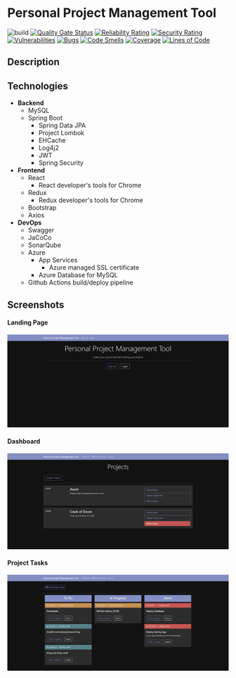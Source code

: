 # Personal Project Management Tool

![build](https://github.com/MajinPierce/ProjectManagementTool-Heroku/actions/workflows/main_projectmanagementtool.yml/badge.svg?event=push)
[![Quality Gate Status](https://pmt-sonarqube.azurewebsites.net/api/project_badges/measure?project=MajinPierce_ProjectManagementTool-Heroku&metric=alert_status&token=c340e151415bfbc1ee14f94397609b5432e878f5)](https://pmt-sonarqube.azurewebsites.net/dashboard?id=MajinPierce_ProjectManagementTool-Heroku)
[![Reliability Rating](https://pmt-sonarqube.azurewebsites.net/api/project_badges/measure?project=MajinPierce_ProjectManagementTool-Heroku&metric=reliability_rating&token=c340e151415bfbc1ee14f94397609b5432e878f5)](https://pmt-sonarqube.azurewebsites.net/dashboard?id=MajinPierce_ProjectManagementTool-Heroku)
[![Security Rating](https://pmt-sonarqube.azurewebsites.net/api/project_badges/measure?project=MajinPierce_ProjectManagementTool-Heroku&metric=security_rating&token=c340e151415bfbc1ee14f94397609b5432e878f5)](https://pmt-sonarqube.azurewebsites.net/dashboard?id=MajinPierce_ProjectManagementTool-Heroku)
[![Vulnerabilities](https://pmt-sonarqube.azurewebsites.net/api/project_badges/measure?project=MajinPierce_ProjectManagementTool-Heroku&metric=vulnerabilities&token=c340e151415bfbc1ee14f94397609b5432e878f5)](https://pmt-sonarqube.azurewebsites.net/dashboard?id=MajinPierce_ProjectManagementTool-Heroku)
[![Bugs](https://pmt-sonarqube.azurewebsites.net/api/project_badges/measure?project=MajinPierce_ProjectManagementTool-Heroku&metric=bugs&token=c340e151415bfbc1ee14f94397609b5432e878f5)](https://pmt-sonarqube.azurewebsites.net/dashboard?id=MajinPierce_ProjectManagementTool-Heroku)
[![Code Smells](https://pmt-sonarqube.azurewebsites.net/api/project_badges/measure?project=MajinPierce_ProjectManagementTool-Heroku&metric=code_smells&token=c340e151415bfbc1ee14f94397609b5432e878f5)](https://pmt-sonarqube.azurewebsites.net/dashboard?id=MajinPierce_ProjectManagementTool-Heroku)
[![Coverage](https://pmt-sonarqube.azurewebsites.net/api/project_badges/measure?project=MajinPierce_ProjectManagementTool-Heroku&metric=coverage&token=c340e151415bfbc1ee14f94397609b5432e878f5)](https://pmt-sonarqube.azurewebsites.net/dashboard?id=MajinPierce_ProjectManagementTool-Heroku)
[![Lines of Code](https://pmt-sonarqube.azurewebsites.net/api/project_badges/measure?project=MajinPierce_ProjectManagementTool-Heroku&metric=ncloc&token=c340e151415bfbc1ee14f94397609b5432e878f5)](https://pmt-sonarqube.azurewebsites.net/dashboard?id=MajinPierce_ProjectManagementTool-Heroku)

## Description

## Technologies

* __Backend__
  * MySQL
  * Spring Boot
    * Spring Data JPA
    * Project Lombok
    * EHCache
    * Log4j2
    * JWT
    * Spring Security
* __Frontend__
  * React
    * React developer's tools for Chrome
  * Redux
    * Redux developer's tools for Chrome
  * Bootstrap
  * Axios
* __DevOps__
  * Swagger
  * JaCoCo
  * SonarQube
  * Azure
    * App Services
      * Azure managed SSL certificate
    * Azure Database for MySQL
  * Github Actions build/deploy pipeline

## Screenshots
#### Landing Page
![Alt text](/img/projectmanagementtool.app.png?raw=true "Landing Page")

#### Dashboard
![Alt text](/img/projectmanagementtool.app_dashboard.png?raw=true "Dashboard")

#### Project Tasks
![Alt text](/img/projectmanagementtool.app_projectBoard.png?raw=true "Project Tasks")
